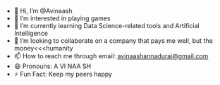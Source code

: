 - 👋 Hi, I’m @Avinaash
- 👀 I’m interested in playing games
- 🌱 I’m currently learning Data Science-related tools and Artificial Intelligence 
- 💞️ I’m looking to collaborate on a company that pays me well, but the money<<<humanity
- 📫 How to reach me through email: avinaashannadurai@gmail.com
- 😄 Pronouns: A VI NAA SH
- ⚡ Fun Fact: Keep my peers happy

<!---
Naashavin/Naashavin is a ✨ special ✨ repository because its `README.md` (this file) appears on your GitHub profile.
You can click the Preview link to take a look at your changes.
--->
